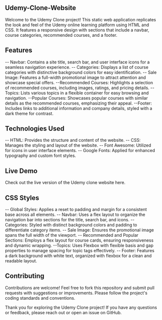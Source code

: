 ## Udemy-Clone-Website
   Welcome to the Udemy Clone project! This static web application replicates the look and feel of the Udemy online learning platform using HTML and CSS. It features a responsive design 
   with sections that include a navbar, course categories, recommended courses, and a footer.

## Features

  -- Navbar: Contains a site title, search bar, and user interface icons for a seamless navigation experience.
  -- Categories: Displays a list of course categories with distinctive background colors for easy identification.
  -- Sale Image: Features a full-width promotional image to attract attention and showcase special offers.
  --Recommended Courses: Highlights a selection of recommended courses, including images, ratings, and pricing details.
  --Topics: Lists various topics in a flexible container for easy browsing and navigation.
  --Popular Courses: Showcases popular courses with similar details as the recommended courses, emphasizing their appeal.
  --Footer: Includes links to additional information and company details, styled with a dark theme for contrast.
## Technologies Used

  -- HTML: Provides the structure and content of the website.
   -- CSS: Manages the styling and layout of the website.
   -- Font Awesome: Utilized for icons in user interface elements.
  -- Google Fonts: Applied for enhanced typography and custom font styles.

## Live Demo
Check out the live version of the Udemy clone website here.

## CSS Styles

  -- Global Styles: Applies a reset to padding and margin for a consistent base across all elements.
  -- Navbar: Uses a flex layout to organize the navigation bar into sections for the title, search bar, and icons.
  -- Categories: Styled with distinct background colors and padding to differentiate category items.
  -- Sale Image: Ensures the promotional image spans the full width of the viewport.
  -- Recommended and Popular Sections: Employs a flex layout for course cards, ensuring responsiveness and dynamic wrapping.
   --Topics: Uses Flexbox with flexible basis and gap properties to manage spacing for topic tags effectively.
  -- Footer: Features a dark background with white text, organized with flexbox for a clean and readable layout.
## Contributing

Contributions are welcome! Feel free to fork this repository and submit pull requests with suggestions or improvements. Please follow the project's coding standards and conventions.

Thank you for exploring the Udemy Clone project! If you have any questions or feedback, please reach out or open an issue on GitHub.

